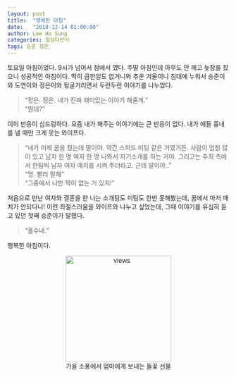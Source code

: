 ```yaml
---
layout: post
title:  "행복한 아침"
date:   "2018-12-14 01:00:00"
author: Lee Ho Sung
categories: 일상다반사
tags: 승준 정은
---
```


토요일 아침이었다. 9시가 넘어서 잠에서 깼다. 주말 아침인데 아무도 안 깨고 늦잠을 잤으니 성공적인 아침이다. 
딱히 급한일도 없거니와 추운 겨울이니 침대에 누워서 승준이와 도연이와 정은이와 뒹굴거리면서 두런두런 이야기를 나누었다.  

> “정은. 정은. 내가 진짜 재미있는 이야기 해줄게.”   
> “뭔데?”  

이미 반응이 심드렁하다. 요즘 내가 해주는 이야기에는 큰 반응이 없다. 내가 애들 흉내를 낼 때만 크게 웃는 와이프다.  

> “내가 어제 꿈을 꿨는데 말이야. 약간 스피드 미팅 같은 거였거든. 사람이 엄청 많이 있고 남자 한 명 여자 한 명 나와서 자기소개를 하는 거야. 그리고는 주최 측에서 한팀씩 남자 여자 매치를 시켜 주더라고. 근데 말이야..”   
> “엉. 빨리 말해”   
> “그중에서 나만 짝이 없는 거 있지!”   

처음으로 만난 여자와 결혼을 한 나는 소개팅도 미팅도 한번 못해봤는데, 꿈에서 마저 매치가 안되다니! 
이런 좌절스러움을 와이프와 나누고 싶었는데,  그때 이야기를 유심히 듣고 있던 첫째 승준이가 말했다.  

> “홀수네.” 

행복한 아침이다.

<center>
	<figure>
		<img src="http://blog.novice.io/assets/행복한아침-1.jpg" width="240" alt="views">
		<figcaption>가을 소풍에서 엄마에게 보내는 들꽃 선물</figcaption>
	</figure>
</center>
